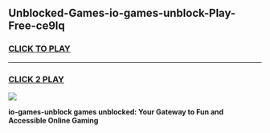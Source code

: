 
## Unblocked-Games-io-games-unblock-Play-Free-ce9lq
<h3>
<a href="https://premium76.site?title=io-games-unblock&ref=10A">CLICK TO PLAY</a></h3>
<hr>

<h3>
<a href="https://premium76.site?title=io-games-unblock&ref=10A">CLICK 2 PLAY</a>
  
</h3>

<a href="https://premium76.site?title=io-games-unblock&ref=10A"><img src="https://clearcache.store/games.png"></a>


**io-games-unblock games unblocked: Your Gateway to Fun and Accessible Online Gaming**
